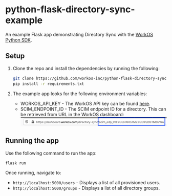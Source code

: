 # python-flask-directory-sync-example
An example Flask app demonstrating Directory Sync with the [WorkOS Python SDK](https://github.com/workos-inc/workos-python).

## Setup
1. Clone the repo and install the dependencies by running the following:
    ```bash
    git clone https://github.com/workos-inc/python-flask-directory-sync-example.git
    pip install -r requirements.txt
    ```

1. The example app looks for the following environment variables:
    - WORKOS_API_KEY - The WorkOS API key can be found [here](https://dashboard.workos.com/api-keys).
    - SCIM_ENDPOINT_ID - The SCIM endpoint ID for a directory. This can be retrieved from URL in the WorkOS dashboard:
    ![](scim_edp_id.png)    

## Running the app
Use the following command to run the app:
```bash
flask run
```

Once running, navigate to:
* `http://localhost:5000/users` - Displays a list of all provisioned users.
* `http://localhost:5000/groups` - Displays a list of all directory groups.
